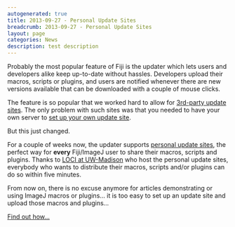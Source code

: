 ```yaml
---
autogenerated: true
title: 2013-09-27 - Personal Update Sites
breadcrumb: 2013-09-27 - Personal Update Sites
layout: page
categories: News
description: test description
---
```


Probably the most popular feature of Fiji is the updater which lets users and developers alike keep up-to-date without hassles. Developers upload their macros, scripts or plugins, and users are notified whenever there are new versions available that can be downloaded with a couple of mouse clicks.

The feature is so popular that we worked hard to allow for [3rd-party update sites](Update_Sites). The only problem with such sites was that you needed to have your own server to [set up your own update site](Adding_Update_Sites).

But this just changed.

For a couple of weeks now, the updater supports [personal update sites](Personal_Update_Sites), the perfect way for **every** Fiji/ImageJ user to share their macros, scripts and plugins. Thanks to [LOCI at UW-Madison](http://loci.wisc.edu/) who host the personal update sites, everybody who wants to distribute their macros, scripts and/or plugins can do so within five minutes.

From now on, there is no excuse anymore for articles demonstrating or using ImageJ macros or plugins... it is too easy to set up an update site and upload those macros and plugins...

[Find out how...](Personal_Update_Sites)


